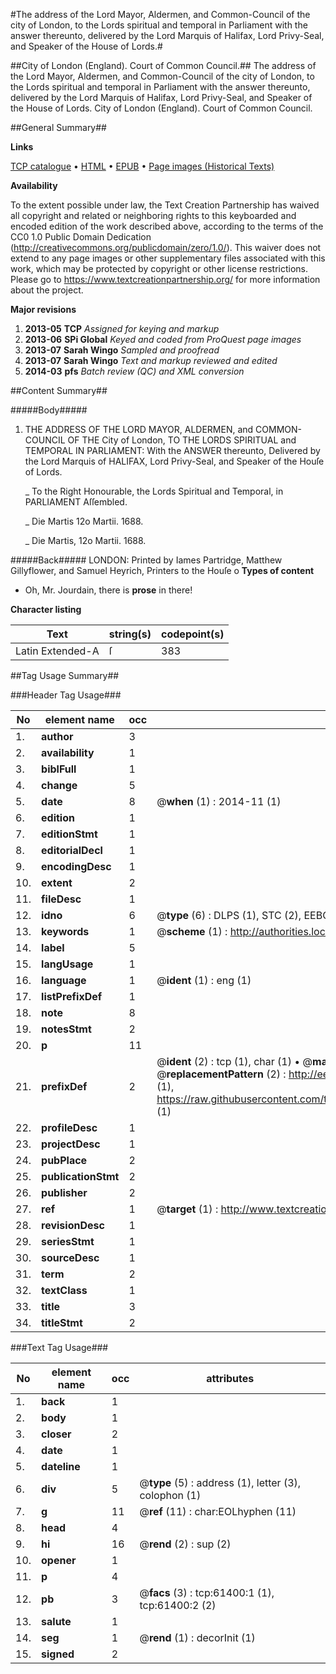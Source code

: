 #The address of the Lord Mayor, Aldermen, and Common-Council of the city of London, to the Lords spiritual and temporal in Parliament with the answer thereunto, delivered by the Lord Marquis of Halifax, Lord Privy-Seal, and Speaker of the House of Lords.#

##City of London (England). Court of Common Council.##
The address of the Lord Mayor, Aldermen, and Common-Council of the city of London, to the Lords spiritual and temporal in Parliament with the answer thereunto, delivered by the Lord Marquis of Halifax, Lord Privy-Seal, and Speaker of the House of Lords.
City of London (England). Court of Common Council.

##General Summary##

**Links**

[TCP catalogue](http://www.ota.ox.ac.uk/tcp/)  • 
[HTML](http://tei.it.ox.ac.uk/tcp/Texts-HTML/free/A70/A70483.html)  • 
[EPUB](http://tei.it.ox.ac.uk/tcp/Texts-EPUB/free/A70/A70483.epub) • 
[Page images (Historical Texts)](https://historicaltexts.jisc.ac.uk/eebo-12406254e)

**Availability**

To the extent possible under law, the Text Creation Partnership has waived all copyright and related or neighboring rights to this keyboarded and encoded edition of the work described above, according to the terms of the CC0 1.0 Public Domain Dedication (http://creativecommons.org/publicdomain/zero/1.0/). This waiver does not extend to any page images or other supplementary files associated with this work, which may be protected by copyright or other license restrictions. Please go to https://www.textcreationpartnership.org/ for more information about the project.

**Major revisions**

1. __2013-05__ __TCP__ *Assigned for keying and markup*
1. __2013-06__ __SPi Global__ *Keyed and coded from ProQuest page images*
1. __2013-07__ __Sarah Wingo__ *Sampled and proofread*
1. __2013-07__ __Sarah Wingo__ *Text and markup reviewed and edited*
1. __2014-03__ __pfs__ *Batch review (QC) and XML conversion*

##Content Summary##

#####Body#####

1. THE ADDRESS OF THE LORD MAYOR, ALDERMEN, and COMMON-COUNCIL OF THE City of London, TO THE LORDS SPIRITUAL and TEMPORAL IN PARLIAMENT: With the ANSWER thereunto, Delivered by the Lord Marquis of HALIFAX, Lord Privy-Seal, and Speaker of the Houſe of Lords.

    _ To the Right Honourable, the Lords Spiritual and Temporal, in PARLIAMENT Aſſembled.

    _ Die Martis 12o Martii. 1688.

    _ Die Martis, 12o Martii. 1688.

#####Back#####
LONDON: Printed by Iames Partridge, Matthew Gillyflower, and Samuel Heyrich, Printers to the Houſe o
**Types of content**

  * Oh, Mr. Jourdain, there is **prose** in there!

**Character listing**


|Text|string(s)|codepoint(s)|
|---|---|---|
|Latin Extended-A|ſ|383|

##Tag Usage Summary##

###Header Tag Usage###

|No|element name|occ|attributes|
|---|---|---|---|
|1.|__author__|3||
|2.|__availability__|1||
|3.|__biblFull__|1||
|4.|__change__|5||
|5.|__date__|8| @__when__ (1) : 2014-11 (1)|
|6.|__edition__|1||
|7.|__editionStmt__|1||
|8.|__editorialDecl__|1||
|9.|__encodingDesc__|1||
|10.|__extent__|2||
|11.|__fileDesc__|1||
|12.|__idno__|6| @__type__ (6) : DLPS (1), STC (2), EEBO-CITATION (1), OCLC (1), VID (1)|
|13.|__keywords__|1| @__scheme__ (1) : http://authorities.loc.gov/ (1)|
|14.|__label__|5||
|15.|__langUsage__|1||
|16.|__language__|1| @__ident__ (1) : eng (1)|
|17.|__listPrefixDef__|1||
|18.|__note__|8||
|19.|__notesStmt__|2||
|20.|__p__|11||
|21.|__prefixDef__|2| @__ident__ (2) : tcp (1), char (1)  •  @__matchPattern__ (2) : ([0-9\-]+):([0-9IVX]+) (1), (.+) (1)  •  @__replacementPattern__ (2) : http://eebo.chadwyck.com/downloadtiff?vid=$1&page=$2 (1), https://raw.githubusercontent.com/textcreationpartnership/Texts/master/tcpchars.xml#$1 (1)|
|22.|__profileDesc__|1||
|23.|__projectDesc__|1||
|24.|__pubPlace__|2||
|25.|__publicationStmt__|2||
|26.|__publisher__|2||
|27.|__ref__|1| @__target__ (1) : http://www.textcreationpartnership.org/docs/. (1)|
|28.|__revisionDesc__|1||
|29.|__seriesStmt__|1||
|30.|__sourceDesc__|1||
|31.|__term__|2||
|32.|__textClass__|1||
|33.|__title__|3||
|34.|__titleStmt__|2||


###Text Tag Usage###

|No|element name|occ|attributes|
|---|---|---|---|
|1.|__back__|1||
|2.|__body__|1||
|3.|__closer__|2||
|4.|__date__|1||
|5.|__dateline__|1||
|6.|__div__|5| @__type__ (5) : address (1), letter (3), colophon (1)|
|7.|__g__|11| @__ref__ (11) : char:EOLhyphen (11)|
|8.|__head__|4||
|9.|__hi__|16| @__rend__ (2) : sup (2)|
|10.|__opener__|1||
|11.|__p__|4||
|12.|__pb__|3| @__facs__ (3) : tcp:61400:1 (1), tcp:61400:2 (2)|
|13.|__salute__|1||
|14.|__seg__|1| @__rend__ (1) : decorInit (1)|
|15.|__signed__|2||
